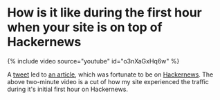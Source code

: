 # How is it like during the first hour when your site is on top of Hackernews

{% include video source="youtube" id="o3nXaGxHq6w" %}

A [tweet](https://twitter.com/#!/cdixon/status/148896542462455808) led to [an article](/2011/desingineer-the-mythical-person-every-startups-are-looking-for/), which was fortunate to be on [Hackernews](http://news.ycombinator.com/item?id=3373702). The above two-minute video is a cut of how my site experienced the traffic during it's initial first hour on Hackernews.